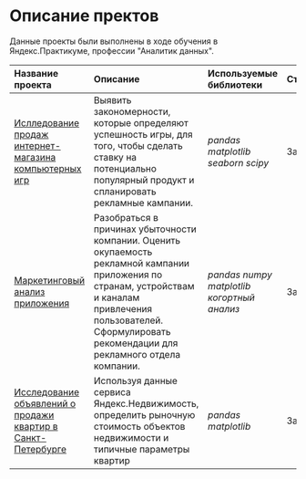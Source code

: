 # Описание пректов

Данные проекты были выполнены в ходе обучения в Яндекс.Практикуме, профессии "Аналитик данных".

| Название проекта | Описание | Используемые библиотеки | Статус |
| :---------------------- | :---------------------- | :---------------------- | :---------------------- |
| [Ислледование продаж интернет-магазина компьютерных игр](https://github.com/npolatykin/yandex-praktikum-projects/tree/2b6cf08891219dde24161f7dad35aae3b4d249a9/%D0%98%D1%81%D0%BB%D0%BB%D0%B5%D0%B4%D0%BE%D0%B2%D0%B0%D0%BD%D0%B8%D0%B5%20%D0%BF%D1%80%D0%BE%D0%B4%D0%B0%D0%B6%20%D0%B8%D0%BD%D1%82%D0%B5%D1%80%D0%BD%D0%B5%D1%82-%D0%BC%D0%B0%D0%B3%D0%B0%D0%B7%D0%B8%D0%BD%D0%B0%20%D0%BA%D0%BE%D0%BC%D0%BF%D1%8C%D1%8E%D1%82%D0%B5%D1%80%D0%BD%D1%8B%D1%85%20%D0%B8%D0%B3%D1%80) | Выявить закономерности, которые определяют успешность игры, для того, чтобы сделать ставку на потенциально популярный продукт и спланировать рекламные кампании. | *pandas* *matplotlib* *seaborn* *scipy* | Завершен |
| [Маркетинговый анализ приложения](https://github.com/npolatykin/yandex-praktikum-projects/tree/2b6cf08891219dde24161f7dad35aae3b4d249a9/%D0%9C%D0%B0%D1%80%D0%BA%D0%B5%D1%82%D0%B8%D0%BD%D0%B3%D0%BE%D0%B2%D1%8B%D0%B9%20%D0%B0%D0%BD%D0%B0%D0%BB%D0%B8%D0%B7%20%D0%BF%D1%80%D0%B8%D0%BB%D0%BE%D0%B6%D0%B5%D0%BD%D0%B8%D1%8F) | Разобраться в причинах убыточности компании. Оценить окупаемость рекламной кампании приложения по странам, устройствам и каналам привлечения пользователей. Сформулировать рекомендации для рекламного отдела компании.| *pandas* *numpy* *matplotlib* *когортный анализ* | Завершен |
| [Исследование объявлений о продажи квартир в Санкт-Петербурге](https://github.com/npolatykin/yandex-praktikum-projects/tree/2b6cf08891219dde24161f7dad35aae3b4d249a9/%D0%98%D1%81%D1%81%D0%BB%D0%B5%D0%B4%D0%BE%D0%B2%D0%B0%D0%BD%D0%B8%D0%B5%20%D0%BE%D0%B1%D1%8A%D1%8F%D0%B2%D0%BB%D0%B5%D0%BD%D0%B8%D0%B9%20%D0%BE%20%D0%BF%D1%80%D0%BE%D0%B4%D0%B0%D0%B6%D0%B5%20%D0%BA%D0%B2%D0%B0%D1%80%D1%82%D0%B8%D1%80) | Используя данные сервиса Яндекс.Недвижимость, определить рыночную стоимость объектов недвижимости и типичные параметры квартир| *pandas* *matplotlib* | Завершен |

